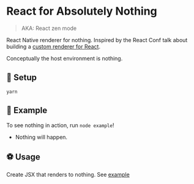 # React for Absolutely Nothing

> AKA: React zen mode

React Native renderer for nothing. Inspired by the React Conf talk about building a [custom renderer for React](https://www.youtube.com/watch?v=CGpMlWVcHok). 

Conceptually the host environment is nothing.

## 🔨 Setup

```
yarn
```

## 🏁 Example

To see nothing in action, run `node example`!

- Nothing will happen.

## ⚽️ Usage

Create JSX that renders to nothing. See [example](./example/index.js)